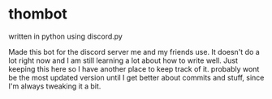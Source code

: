 # thombot

written in python using discord.py

Made this bot for the discord server me and my friends use. It doesn't do a lot right now and I am still learning a lot about how to write well. Just keeping this here so I have another place to keep track of it. probably wont be the most updated version until I get better about commits and stuff, since I'm always tweaking it a bit.
